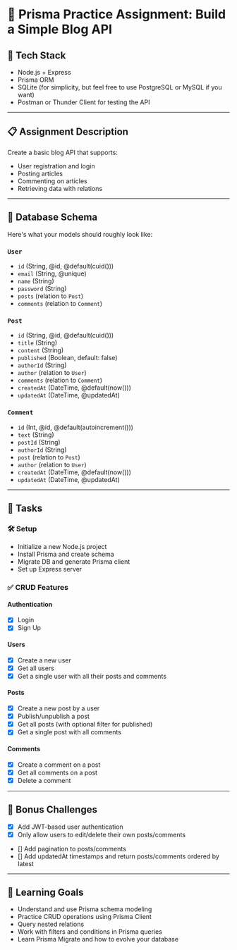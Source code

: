 # 🧪 **Prisma Practice Assignment: Build a Simple Blog API**

## 🔧 **Tech Stack**
- Node.js + Express
- Prisma ORM
- SQLite (for simplicity, but feel free to use PostgreSQL or MySQL if you want)
- Postman or Thunder Client for testing the API

---

## 📋 **Assignment Description**
Create a basic blog API that supports:
- User registration and login
- Posting articles
- Commenting on articles
- Retrieving data with relations

---

## 🧱 **Database Schema**
Here's what your models should roughly look like:

### `User`
- `id` (String, @id, @default(cuid()))
- `email` (String, @unique)
- `name` (String)
- `password` (String)
- `posts` (relation to `Post`)
- `comments` (relation to `Comment`)

### `Post`
- `id` (String, @id, @default(cuid()))
- `title` (String)
- `content` (String)
- `published` (Boolean, default: false)
- `authorId` (String)
- `author` (relation to `User`)
- `comments` (relation to `Comment`)
- `createdAt` (DateTime, @default(now()))
- `updatedAt` (DateTime, @updatedAt)

### `Comment`
- `id` (Int, @id, @default(autoincrement()))
- `text` (String)
- `postId` (String)
- `authorId` (String)
- `post` (relation to `Post`)
- `author` (relation to `User`)
- `createdAt` (DateTime, @default(now()))
- `updatedAt` (DateTime, @updatedAt)

---

## 📌 **Tasks**

### 🛠 Setup
- Initialize a new Node.js project
- Install Prisma and create schema
- Migrate DB and generate Prisma client
- Set up Express server

### ✅ CRUD Features

#### Authentication
- [x] Login
- [x] Sign Up

#### Users
- [x] Create a new user
- [x] Get all users
- [x] Get a single user with all their posts and comments

#### Posts
- [x] Create a new post by a user
- [x] Publish/unpublish a post
- [x] Get all posts (with optional filter for published)
- [x] Get a single post with all comments

#### Comments
- [x] Create a comment on a post
- [x] Get all comments on a post
- [x] Delete a comment

---

## 🚀 **Bonus Challenges**
- [x] Add JWT-based user authentication
- [x] Only allow users to edit/delete their own posts/comments
- [] Add pagination to posts/comments
- [] Add updatedAt timestamps and return posts/comments ordered by latest

---

## 🧠 **Learning Goals**
- Understand and use Prisma schema modeling
- Practice CRUD operations using Prisma Client
- Query nested relations
- Work with filters and conditions in Prisma queries
- Learn Prisma Migrate and how to evolve your database